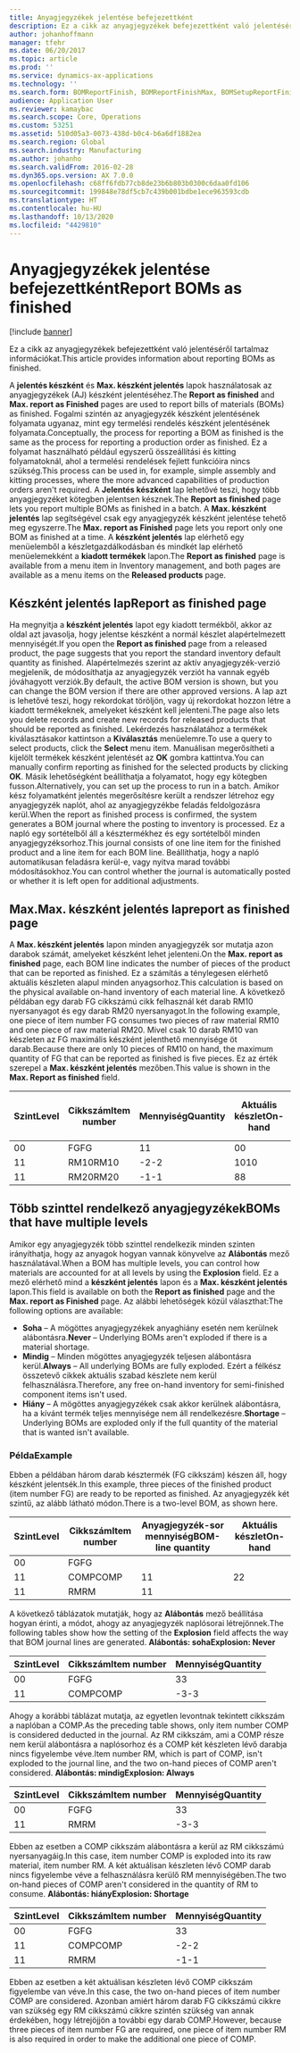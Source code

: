 ```yaml
---
title: Anyagjegyzékek jelentése befejezettként
description: Ez a cikk az anyagjegyzékek befejezettként való jelentéséről tartalmaz információkat.
author: johanhoffmann
manager: tfehr
ms.date: 06/20/2017
ms.topic: article
ms.prod: ''
ms.service: dynamics-ax-applications
ms.technology: ''
ms.search.form: BOMReportFinish, BOMReportFinishMax, BOMSetupReportFinish
audience: Application User
ms.reviewer: kamaybac
ms.search.scope: Core, Operations
ms.custom: 53251
ms.assetid: 510d05a3-0073-438d-b0c4-b6a6df1882ea
ms.search.region: Global
ms.search.industry: Manufacturing
ms.author: johanho
ms.search.validFrom: 2016-02-28
ms.dyn365.ops.version: AX 7.0.0
ms.openlocfilehash: c68ff6fdb77cb8de23b6b803b0300c6daa0fd106
ms.sourcegitcommit: 199848e78df5cb7c439b001bdbe1ece963593cdb
ms.translationtype: HT
ms.contentlocale: hu-HU
ms.lasthandoff: 10/13/2020
ms.locfileid: "4429810"
---
```

# <a name="report-boms-as-finished"></a><span data-ttu-id="7f2a8-103">Anyagjegyzékek jelentése befejezettként</span><span class="sxs-lookup"><span data-stu-id="7f2a8-103">Report BOMs as finished</span></span>

[!include [banner](../includes/banner.md)]

<span data-ttu-id="7f2a8-104">Ez a cikk az anyagjegyzékek befejezettként való jelentéséről tartalmaz információkat.</span><span class="sxs-lookup"><span data-stu-id="7f2a8-104">This article provides information about reporting BOMs as finished.</span></span>

<span data-ttu-id="7f2a8-105">A **jelentés készként** és **Max. készként jelentés** lapok használatosak az anyagjegyzékek (AJ) készként jelentéséhez.</span><span class="sxs-lookup"><span data-stu-id="7f2a8-105">The **Report as finished** and **Max. report as Finished** pages are used to report bills of materials (BOMs) as finished.</span></span> <span data-ttu-id="7f2a8-106">Fogalmi szintén az anyagjegyzék készként jelentésének folyamata ugyanaz, mint egy termelési rendelés készként jelentésének folyamata.</span><span class="sxs-lookup"><span data-stu-id="7f2a8-106">Conceptually, the process for reporting a BOM as finished is the same as the process for reporting a production order as finished.</span></span> <span data-ttu-id="7f2a8-107">Ez a folyamat használható például egyszerű összeállítási és kitting folyamatoknál, ahol a termelési rendelések fejlett funkcióira nincs szükség.</span><span class="sxs-lookup"><span data-stu-id="7f2a8-107">This process can be used in, for example, simple assembly and kitting processes, where the more advanced capabilities of production orders aren't required.</span></span> <span data-ttu-id="7f2a8-108">A **Jelentés készként** lap lehetővé teszi, hogy több anyagjegyzéket kötegben jelentsen késznek.</span><span class="sxs-lookup"><span data-stu-id="7f2a8-108">The **Report as finished** page lets you report multiple BOMs as finished in a batch.</span></span> <span data-ttu-id="7f2a8-109">A **Max. készként jelentés** lap segítségével csak egy anyagjegyzék készként jelentése tehető meg egyszerre.</span><span class="sxs-lookup"><span data-stu-id="7f2a8-109">The **Max. report as Finished** page lets you report only one BOM as finished at a time.</span></span> <span data-ttu-id="7f2a8-110">A **készként jelentés** lap elérhető egy menüelemből a készletgazdálkodásban és mindkét lap elérhető menüelemekként a **kiadott termékek** lapon.</span><span class="sxs-lookup"><span data-stu-id="7f2a8-110">The **Report as finished** page is available from a menu item in Inventory management, and both pages are available as a menu items on the **Released products** page.</span></span>

## <a name="report-as-finished-page"></a><span data-ttu-id="7f2a8-111">Készként jelentés lap</span><span class="sxs-lookup"><span data-stu-id="7f2a8-111">Report as finished page</span></span>
<span data-ttu-id="7f2a8-112">Ha megnyitja a **készként jelentés** lapot egy kiadott termékből, akkor az oldal azt javasolja, hogy jelentse készként a normál készlet alapértelmezett mennyiségét.</span><span class="sxs-lookup"><span data-stu-id="7f2a8-112">If you open the **Report as finished** page from a released product, the page suggests that you report the standard inventory default quantity as finished.</span></span> <span data-ttu-id="7f2a8-113">Alapértelmezés szerint az aktív anyagjegyzék-verzió megjelenik, de módosíthatja az anyagjegyzék verziót ha vannak egyéb jóváhagyott verziók.</span><span class="sxs-lookup"><span data-stu-id="7f2a8-113">By default, the active BOM version is shown, but you can change the BOM version if there are other approved versions.</span></span> <span data-ttu-id="7f2a8-114">A lap azt is lehetővé teszi, hogy rekordokat töröljön, vagy új rekordokat hozzon létre a kiadott termékeknek, amelyeket készként kell jelenteni.</span><span class="sxs-lookup"><span data-stu-id="7f2a8-114">The page also lets you delete records and create new records for released products that should be reported as finished.</span></span> <span data-ttu-id="7f2a8-115">Lekérdezés használatához a termékek kiválasztásakor kattintson a **Kiválasztás** menüelemre.</span><span class="sxs-lookup"><span data-stu-id="7f2a8-115">To use a query to select products, click the **Select** menu item.</span></span> <span data-ttu-id="7f2a8-116">Manuálisan megerősítheti a kijelölt termékek készként jelentését az **OK** gombra kattintva.</span><span class="sxs-lookup"><span data-stu-id="7f2a8-116">You can manually confirm reporting as finished for the selected products by clicking **OK**.</span></span> <span data-ttu-id="7f2a8-117">Másik lehetőségként beállíthatja a folyamatot, hogy egy kötegben fusson.</span><span class="sxs-lookup"><span data-stu-id="7f2a8-117">Alternatively, you can set up the process to run in a batch.</span></span> <span data-ttu-id="7f2a8-118">Amikor kész folyamatként jelentés megerősítésre került a rendszer létrehoz egy anyagjegyzék naplót, ahol az anyagjegyzékbe feladás feldolgozásra kerül.</span><span class="sxs-lookup"><span data-stu-id="7f2a8-118">When the report as finished process is confirmed, the system generates a BOM journal where the posting to inventory is processed.</span></span> <span data-ttu-id="7f2a8-119">Ez a napló egy sortételből áll a késztermékhez és egy sortételből minden anyagjegyzéksorhoz.</span><span class="sxs-lookup"><span data-stu-id="7f2a8-119">This journal consists of one line item for the finished product and a line item for each BOM line.</span></span> <span data-ttu-id="7f2a8-120">Beállíthatja, hogy a napló automatikusan feladásra kerül-e, vagy nyitva marad további módosításokhoz.</span><span class="sxs-lookup"><span data-stu-id="7f2a8-120">You can control whether the journal is automatically posted or whether it is left open for additional adjustments.</span></span>

## <a name="max-report-as-finished-page"></a><span data-ttu-id="7f2a8-121">Max.</span><span class="sxs-lookup"><span data-stu-id="7f2a8-121">Max.</span></span> <span data-ttu-id="7f2a8-122">készként jelentés lap</span><span class="sxs-lookup"><span data-stu-id="7f2a8-122">report as finished page</span></span>
<span data-ttu-id="7f2a8-123">A **Max. készként jelentés** lapon minden anyagjegyzék sor mutatja azon darabok számát, amelyeket készként lehet jelenteni.</span><span class="sxs-lookup"><span data-stu-id="7f2a8-123">On the **Max. report as finished** page, each BOM line indicates the number of pieces of the product that can be reported as finished.</span></span> <span data-ttu-id="7f2a8-124">Ez a számítás a ténylegesen elérhető aktuális készleten alapul minden anyagsorhoz.</span><span class="sxs-lookup"><span data-stu-id="7f2a8-124">This calculation is based on the physical available on-hand inventory of each material line.</span></span> <span data-ttu-id="7f2a8-125">A következő példában egy darab FG cikkszámú cikk felhasznál két darab RM10 nyersanyagot és egy darab RM20 nyersanyagot.</span><span class="sxs-lookup"><span data-stu-id="7f2a8-125">In the following example, one piece of item number FG consumes two pieces of raw material RM10 and one piece of raw material RM20.</span></span> <span data-ttu-id="7f2a8-126">Mivel csak 10 darab RM10 van készleten az FG maximális készként jelenthető mennyisége öt darab.</span><span class="sxs-lookup"><span data-stu-id="7f2a8-126">Because there are only 10 pieces of RM10 on hand, the maximum quantity of FG that can be reported as finished is five pieces.</span></span> <span data-ttu-id="7f2a8-127">Ez az érték szerepel a **Max. készként jelentés** mezőben.</span><span class="sxs-lookup"><span data-stu-id="7f2a8-127">This value is shown in the **Max. Report as finished** field.</span></span>

| <span data-ttu-id="7f2a8-128">Szint</span><span class="sxs-lookup"><span data-stu-id="7f2a8-128">Level</span></span> | <span data-ttu-id="7f2a8-129">Cikkszám</span><span class="sxs-lookup"><span data-stu-id="7f2a8-129">Item number</span></span> | <span data-ttu-id="7f2a8-130">Mennyiség</span><span class="sxs-lookup"><span data-stu-id="7f2a8-130">Quantity</span></span> | <span data-ttu-id="7f2a8-131">Aktuális készlet</span><span class="sxs-lookup"><span data-stu-id="7f2a8-131">On-hand</span></span> | <span data-ttu-id="7f2a8-132">Max.</span><span class="sxs-lookup"><span data-stu-id="7f2a8-132">Max.</span></span> <span data-ttu-id="7f2a8-133">Készként jelentés</span><span class="sxs-lookup"><span data-stu-id="7f2a8-133">Report as finished</span></span> |
|-------|-------------|----------|---------|-------------------------|
| <span data-ttu-id="7f2a8-134">0</span><span class="sxs-lookup"><span data-stu-id="7f2a8-134">0</span></span>     | <span data-ttu-id="7f2a8-135">FG</span><span class="sxs-lookup"><span data-stu-id="7f2a8-135">FG</span></span>          |  <span data-ttu-id="7f2a8-136">1</span><span class="sxs-lookup"><span data-stu-id="7f2a8-136">1</span></span>       | <span data-ttu-id="7f2a8-137">0</span><span class="sxs-lookup"><span data-stu-id="7f2a8-137">0</span></span>       | <span data-ttu-id="7f2a8-138">5</span><span class="sxs-lookup"><span data-stu-id="7f2a8-138">5</span></span>                       |
| <span data-ttu-id="7f2a8-139">1</span><span class="sxs-lookup"><span data-stu-id="7f2a8-139">1</span></span>     | <span data-ttu-id="7f2a8-140">RM10</span><span class="sxs-lookup"><span data-stu-id="7f2a8-140">RM10</span></span>        | <span data-ttu-id="7f2a8-141">-2</span><span class="sxs-lookup"><span data-stu-id="7f2a8-141">-2</span></span>       | <span data-ttu-id="7f2a8-142">10</span><span class="sxs-lookup"><span data-stu-id="7f2a8-142">10</span></span>      | <span data-ttu-id="7f2a8-143">5</span><span class="sxs-lookup"><span data-stu-id="7f2a8-143">5</span></span>                       |
| <span data-ttu-id="7f2a8-144">1</span><span class="sxs-lookup"><span data-stu-id="7f2a8-144">1</span></span>     | <span data-ttu-id="7f2a8-145">RM20</span><span class="sxs-lookup"><span data-stu-id="7f2a8-145">RM20</span></span>        | <span data-ttu-id="7f2a8-146">-1</span><span class="sxs-lookup"><span data-stu-id="7f2a8-146">-1</span></span>       |  <span data-ttu-id="7f2a8-147">8</span><span class="sxs-lookup"><span data-stu-id="7f2a8-147">8</span></span>      | <span data-ttu-id="7f2a8-148">8</span><span class="sxs-lookup"><span data-stu-id="7f2a8-148">8</span></span>                       |

## <a name="boms-that-have-multiple-levels"></a><span data-ttu-id="7f2a8-149">Több szinttel rendelkező anyagjegyzékek</span><span class="sxs-lookup"><span data-stu-id="7f2a8-149">BOMs that have multiple levels</span></span>
<span data-ttu-id="7f2a8-150">Amikor egy anyagjegyzék több szinttel rendelkezik minden szinten irányíthatja, hogy az anyagok hogyan vannak könyvelve az **Alábontás** mező használatával.</span><span class="sxs-lookup"><span data-stu-id="7f2a8-150">When a BOM has multiple levels, you can control how materials are accounted for at all levels by using the **Explosion** field.</span></span> <span data-ttu-id="7f2a8-151">Ez a mező elérhető mind a **készként jelentés** lapon és a **Max. készként jelentés** lapon.</span><span class="sxs-lookup"><span data-stu-id="7f2a8-151">This field is available on both the **Report as finished** page and the **Max. report as Finished** page.</span></span> <span data-ttu-id="7f2a8-152">Az alábbi lehetőségek közül választhat:</span><span class="sxs-lookup"><span data-stu-id="7f2a8-152">The following options are available:</span></span>

-   <span data-ttu-id="7f2a8-153">**Soha** – A mögöttes anyagjegyzékek anyaghiány esetén nem kerülnek alábontásra.</span><span class="sxs-lookup"><span data-stu-id="7f2a8-153">**Never** – Underlying BOMs aren't exploded if there is a material shortage.</span></span>
-   <span data-ttu-id="7f2a8-154">**Mindig** – Minden mögöttes anyagjegyzék teljesen alábontásra kerül.</span><span class="sxs-lookup"><span data-stu-id="7f2a8-154">**Always** – All underlying BOMs are fully exploded.</span></span> <span data-ttu-id="7f2a8-155">Ezért a félkész összetevő cikkek aktuális szabad készlete nem kerül felhasználásra.</span><span class="sxs-lookup"><span data-stu-id="7f2a8-155">Therefore, any free on-hand inventory for semi-finished component items isn't used.</span></span>
-   <span data-ttu-id="7f2a8-156">**Hiány** – A mögöttes anyagjegyzékek csak akkor kerülnek alábontásra, ha a kívánt termék teljes mennyisége nem áll rendelkezésre.</span><span class="sxs-lookup"><span data-stu-id="7f2a8-156">**Shortage** – Underlying BOMs are exploded only if the full quantity of the material that is wanted isn't available.</span></span>

### <a name="example"></a><span data-ttu-id="7f2a8-157">Példa</span><span class="sxs-lookup"><span data-stu-id="7f2a8-157">Example</span></span>

<span data-ttu-id="7f2a8-158">Ebben a példában három darab késztermék (FG cikkszám) készen áll, hogy készként jelentsék.</span><span class="sxs-lookup"><span data-stu-id="7f2a8-158">In this example, three pieces of the finished product (item number FG) are ready to be reported as finished.</span></span> <span data-ttu-id="7f2a8-159">Az anyagjegyzék két szintű, az alább látható módon.</span><span class="sxs-lookup"><span data-stu-id="7f2a8-159">There is a two-level BOM, as shown here.</span></span>

| <span data-ttu-id="7f2a8-160">Szint</span><span class="sxs-lookup"><span data-stu-id="7f2a8-160">Level</span></span> | <span data-ttu-id="7f2a8-161">Cikkszám</span><span class="sxs-lookup"><span data-stu-id="7f2a8-161">Item number</span></span> | <span data-ttu-id="7f2a8-162">Anyagjegyzék-sor mennyiség</span><span class="sxs-lookup"><span data-stu-id="7f2a8-162">BOM-line quantity</span></span> | <span data-ttu-id="7f2a8-163">Aktuális készlet</span><span class="sxs-lookup"><span data-stu-id="7f2a8-163">On-hand</span></span> |
|-------|-------------|-------------------|---------|
| <span data-ttu-id="7f2a8-164">0</span><span class="sxs-lookup"><span data-stu-id="7f2a8-164">0</span></span>     | <span data-ttu-id="7f2a8-165">FG</span><span class="sxs-lookup"><span data-stu-id="7f2a8-165">FG</span></span>          |                   |         |
| <span data-ttu-id="7f2a8-166">1</span><span class="sxs-lookup"><span data-stu-id="7f2a8-166">1</span></span>     | <span data-ttu-id="7f2a8-167">COMP</span><span class="sxs-lookup"><span data-stu-id="7f2a8-167">COMP</span></span>        | <span data-ttu-id="7f2a8-168">1</span><span class="sxs-lookup"><span data-stu-id="7f2a8-168">1</span></span>                 | <span data-ttu-id="7f2a8-169">2</span><span class="sxs-lookup"><span data-stu-id="7f2a8-169">2</span></span>       |
| <span data-ttu-id="7f2a8-170">1</span><span class="sxs-lookup"><span data-stu-id="7f2a8-170">1</span></span>     | <span data-ttu-id="7f2a8-171">RM</span><span class="sxs-lookup"><span data-stu-id="7f2a8-171">RM</span></span>          | <span data-ttu-id="7f2a8-172">1</span><span class="sxs-lookup"><span data-stu-id="7f2a8-172">1</span></span>                 |         |

<span data-ttu-id="7f2a8-173">A következő táblázatok mutatják, hogy az **Alábontás** mező beállítása hogyan érinti, a módot, ahogy az anyagjegyzék naplósorai létrejönnek.</span><span class="sxs-lookup"><span data-stu-id="7f2a8-173">The following tables show how the setting of the **Explosion** field affects the way that BOM journal lines are generated.</span></span> <span data-ttu-id="7f2a8-174">**Alábontás: soha**</span><span class="sxs-lookup"><span data-stu-id="7f2a8-174">**Explosion: Never**</span></span>

| <span data-ttu-id="7f2a8-175">Szint</span><span class="sxs-lookup"><span data-stu-id="7f2a8-175">Level</span></span> | <span data-ttu-id="7f2a8-176">Cikkszám</span><span class="sxs-lookup"><span data-stu-id="7f2a8-176">Item number</span></span> | <span data-ttu-id="7f2a8-177">Mennyiség</span><span class="sxs-lookup"><span data-stu-id="7f2a8-177">Quantity</span></span> |
|-------|-------------|----------|
| <span data-ttu-id="7f2a8-178">0</span><span class="sxs-lookup"><span data-stu-id="7f2a8-178">0</span></span>     | <span data-ttu-id="7f2a8-179">FG</span><span class="sxs-lookup"><span data-stu-id="7f2a8-179">FG</span></span>          | <span data-ttu-id="7f2a8-180">3</span><span class="sxs-lookup"><span data-stu-id="7f2a8-180">3</span></span>        |
| <span data-ttu-id="7f2a8-181">1</span><span class="sxs-lookup"><span data-stu-id="7f2a8-181">1</span></span>     | <span data-ttu-id="7f2a8-182">COMP</span><span class="sxs-lookup"><span data-stu-id="7f2a8-182">COMP</span></span>        | <span data-ttu-id="7f2a8-183">-3</span><span class="sxs-lookup"><span data-stu-id="7f2a8-183">-3</span></span>       |

<span data-ttu-id="7f2a8-184">Ahogy a korábbi táblázat mutatja, az egyetlen levontnak tekintett cikkszám a naplóban a COMP.</span><span class="sxs-lookup"><span data-stu-id="7f2a8-184">As the preceding table shows, only item number COMP is considered deducted in the journal.</span></span> <span data-ttu-id="7f2a8-185">Az RM cikkszám, ami a COMP része nem kerül alábontásra a naplósorhoz és a COMP két készleten lévő darabja nincs figyelembe véve.</span><span class="sxs-lookup"><span data-stu-id="7f2a8-185">Item number RM, which is part of COMP, isn't exploded to the journal line, and the two on-hand pieces of COMP aren't considered.</span></span> <span data-ttu-id="7f2a8-186">**Alábontás: mindig**</span><span class="sxs-lookup"><span data-stu-id="7f2a8-186">**Explosion: Always**</span></span>

| <span data-ttu-id="7f2a8-187">Szint</span><span class="sxs-lookup"><span data-stu-id="7f2a8-187">Level</span></span> | <span data-ttu-id="7f2a8-188">Cikkszám</span><span class="sxs-lookup"><span data-stu-id="7f2a8-188">Item number</span></span> | <span data-ttu-id="7f2a8-189">Mennyiség</span><span class="sxs-lookup"><span data-stu-id="7f2a8-189">Quantity</span></span> |
|-------|-------------|----------|
| <span data-ttu-id="7f2a8-190">0</span><span class="sxs-lookup"><span data-stu-id="7f2a8-190">0</span></span>     | <span data-ttu-id="7f2a8-191">FG</span><span class="sxs-lookup"><span data-stu-id="7f2a8-191">FG</span></span>          | <span data-ttu-id="7f2a8-192">3</span><span class="sxs-lookup"><span data-stu-id="7f2a8-192">3</span></span>        |
| <span data-ttu-id="7f2a8-193">1</span><span class="sxs-lookup"><span data-stu-id="7f2a8-193">1</span></span>     | <span data-ttu-id="7f2a8-194">RM</span><span class="sxs-lookup"><span data-stu-id="7f2a8-194">RM</span></span>          | <span data-ttu-id="7f2a8-195">-3</span><span class="sxs-lookup"><span data-stu-id="7f2a8-195">-3</span></span>       |

<span data-ttu-id="7f2a8-196">Ebben az esetben a COMP cikkszám alábontásra a kerül az RM cikkszámú nyersanyagáig.</span><span class="sxs-lookup"><span data-stu-id="7f2a8-196">In this case, item number COMP is exploded into its raw material, item number RM.</span></span> <span data-ttu-id="7f2a8-197">A két aktuálisan készleten lévő COMP darab nincs figyelembe véve a felhasználásra kerülő RM mennyiségében.</span><span class="sxs-lookup"><span data-stu-id="7f2a8-197">The two on-hand pieces of COMP aren't considered in the quantity of RM to consume.</span></span> <span data-ttu-id="7f2a8-198">**Alábontás: hiány**</span><span class="sxs-lookup"><span data-stu-id="7f2a8-198">**Explosion: Shortage**</span></span>

| <span data-ttu-id="7f2a8-199">Szint</span><span class="sxs-lookup"><span data-stu-id="7f2a8-199">Level</span></span> | <span data-ttu-id="7f2a8-200">Cikkszám</span><span class="sxs-lookup"><span data-stu-id="7f2a8-200">Item number</span></span> | <span data-ttu-id="7f2a8-201">Mennyiség</span><span class="sxs-lookup"><span data-stu-id="7f2a8-201">Quantity</span></span> |
|-------|-------------|----------|
| <span data-ttu-id="7f2a8-202">0</span><span class="sxs-lookup"><span data-stu-id="7f2a8-202">0</span></span>     | <span data-ttu-id="7f2a8-203">FG</span><span class="sxs-lookup"><span data-stu-id="7f2a8-203">FG</span></span>          | <span data-ttu-id="7f2a8-204">3</span><span class="sxs-lookup"><span data-stu-id="7f2a8-204">3</span></span>        |
| <span data-ttu-id="7f2a8-205">1</span><span class="sxs-lookup"><span data-stu-id="7f2a8-205">1</span></span>     | <span data-ttu-id="7f2a8-206">COMP</span><span class="sxs-lookup"><span data-stu-id="7f2a8-206">COMP</span></span>        | <span data-ttu-id="7f2a8-207">-2</span><span class="sxs-lookup"><span data-stu-id="7f2a8-207">-2</span></span>       |
| <span data-ttu-id="7f2a8-208">1</span><span class="sxs-lookup"><span data-stu-id="7f2a8-208">1</span></span>     | <span data-ttu-id="7f2a8-209">RM</span><span class="sxs-lookup"><span data-stu-id="7f2a8-209">RM</span></span>          | <span data-ttu-id="7f2a8-210">-1</span><span class="sxs-lookup"><span data-stu-id="7f2a8-210">-1</span></span>       |

<span data-ttu-id="7f2a8-211">Ebben az esetben a két aktuálisan készleten lévő COMP cikkszám figyelembe van véve.</span><span class="sxs-lookup"><span data-stu-id="7f2a8-211">In this case, the two on-hand pieces of item number COMP are considered.</span></span> <span data-ttu-id="7f2a8-212">Azonban amiért három darab FG cikkszámú cikkre van szükség egy RM cikkszámú cikkre szintén szükség van annak érdekében, hogy létrejöjjön a további egy darab COMP.</span><span class="sxs-lookup"><span data-stu-id="7f2a8-212">However, because three pieces of item number FG are required, one piece of item number RM is also required in order to make the additional one piece of COMP.</span></span>



